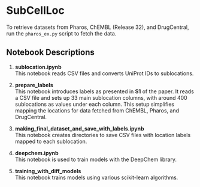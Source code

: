 # SubCellLoc

To retrieve datasets from Pharos, ChEMBL (Release 32), and DrugCentral, run the `pharos_ex.py` script to fetch the data.

## Notebook Descriptions

1. **sublocation.ipynb**  
   This notebook reads CSV files and converts UniProt IDs to sublocations.

2. **prepare_labels**  
   This notebook introduces labels as presented in **S1** of the paper. It reads a CSV file and sets up 33 main sublocation columns, with around 400 sublocations as values under each column. This setup simplifies mapping the locations for data fetched from ChEMBL, Pharos, and DrugCentral.

3. **making_final_dataset_and_save_with_labels.ipynb**  
   This notebook creates directories to save CSV files with location labels mapped to each sublocation.

4. **deepchem.ipynb**  
   This notebook is used to train models with the DeepChem library.

5. **training_with_diff_models**  
   This notebook trains models using various scikit-learn algorithms.

